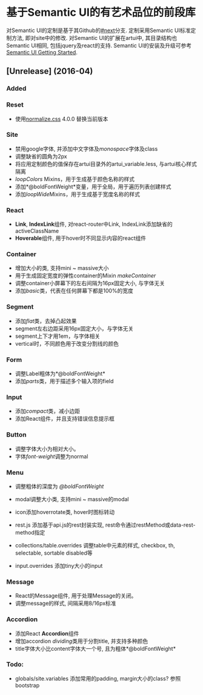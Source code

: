 # 基于Semantic UI的有艺术品位的前段库
对Semantic UI的定制是基于其Github的[#next][1]分支. 定制采用Semantic UI标准定制方法, 即对site中的修改. 
对Semantic UI的扩展在artui中, 其目录结构也Semantic UI相同, 包括jquery及react的支持.
Semantic UI的安装及升级可参考[Semantic UI Getting Started][2].

## [Unrelease] (2016-04)
### Added

### Reset
- 使用[normalize.css][3] 4.0.0 替换当前版本

### Site
- 禁用google字体, 并添加中文字体及*monospace*字体及class
- 调整缺省的圆角为2px
- 将应用定制颜色的值保存在artui目录外的artui_variable.less, 与artui核心样式隔离
- *loopColors* Mixins，用于生成基于颜色名称的样式
- 添加*@boldFontWeight*变量，用于全局，用于遍历列表创建样式
- 添加*loopWide*Mixins，用于生成基于宽度名称的样式

### React
- **Link**, **IndexLink**组件, 对react-router中Link, IndexLink添加缺省的activeClassName 
- **Hoverable**组件, 用于hover时不同显示内容的react组件

### Container
- 增加大小的类, 支持mini ~ massive大小
- 用于生成固定宽度的弹性container的Mixin *makeContainer*
- 调整container小屏幕下的左右间隔为16px固定大小, 与字体无关
- 添加*basic*类，代表在任何屏幕下都是100%的宽度

### Segment
- 添加*flat*类，去掉凸起效果
- segment左右边距采用16px固定大小，与字体无关
- segment上下才用1em，与字体相关
- vertical时，不同颜色用于改变分割线的颜色

### Form
- 调整Label粗体为*@boldFontWeight*
- 添加*parts*类，用于描述多个输入项的field

### Input
- 添加*compact*类，减小边距
- 添加React组件，并且支持错误信息提示框

### Button
- 调整字体大小为相对大小。
- 字体*font-weight*调整为normal

### Menu
- 调整粗体的深度为 *@boldFontWeight*

- modal调整大小类, 支持mini ~ massive的modal
- icon添加hoverrotate类, hover时图标转动
- rest.js 添加基于api.js的rest封装实现, rest命令通过restMethod或data-rest-method指定
- collections/table.overrides 调整table中元素的样式, checkbox, th, selectable, sortable disabled等
- input.overrides 添加tiny大小的input

### Message
- React的Message组件, 用于处理Message的关闭。
- 调整message的样式, 间隔采用8/16px标准

### Accordion
- 添加React **Accordion**组件
- 增加accordion *dividing*类用于分割title, 并支持多种颜色
- title字体大小比content字体大一个号, 且为粗体*@boldFontWeight*

### Todo:
- globals/site.variables 添加常用的padding, margin大小的class? 参照bootstrap

[1]:https://github.com/necolas/normalize.css
[2]:https://github.com/Semantic-Org/Semantic-UI/blob/next/RELEASE-NOTES.md
[3]:http://semantic-ui.com/introduction/getting-started.html